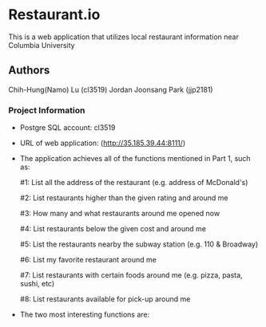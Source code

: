 # Restaurant.io
This is a web application that utilizes local restaurant information near Columbia University

## Authors
Chih-Hung(Namo) Lu (cl3519)
Jordan Joonsang Park (jjp2181)

### Project Information
- Postgre SQL account: cl3519 
- URL of web application: (http://35.185.39.44:8111/)
- The application achieves all of the functions mentioned in Part 1, such as: 

	#1: List all the address of the restaurant (e.g. address of McDonald's)

	#2: List restaurants higher than the given rating and around me

	#3: How many and what restaurants around me opened now

	#4: List restaurants below the given cost and around me

	#5: List the restaurants nearby the subway station (e.g. 110 & Broadway)

	#6: List my favorite restaurant around me

	#7: List restaurants with certain foods around me (e.g. pizza, pasta, sushi, etc)

	#8: List restaurants available for pick-up around me

- The two most interesting functions are: 
